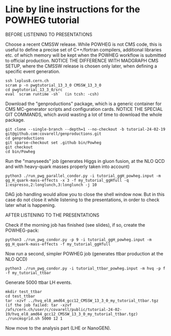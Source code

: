 # Line by line instructions for the POWHEG tutorial

BEFORE LISTENING TO PRESENTATIONS

Choose a recent CMSSW release. While POWHEG is not CMS code, this is useful to define a precise set of
C++/fortran compilers, additional libraries etc. of which memory will be kept when the POWHEG workflow is 
submitted to official production. NOTICE THE DIFFERENCE WITH MADGRAPH CMS SETUP, where the CMSSW release is chosen
only later, when defining a specific event generation.

```
ssh lxplus8.cern.ch
scram p -n pwgtutorial_13_3_0 CMSSW_13_3_0
cd pwgtutorial_13_3_0/src
eval `scram runtime -sh`  (in tcsh: -csh)
```

Download the "genproductions" package, which is a generic container for CMS MC-generator scripts and configuration cards. 
NOTICE THE SPECIAL GIT COMMANDS, which avoid wasting a lot of time to download the whole package.

```
git clone --single-branch --depth=1 --no-checkout -b tutorial-24-02-19 git@github.com:covarell/genproductions.git
cd genproductions
git sparse-checkout set .github bin/Powheg
git checkout
cd bin/Powheg
```

Run the "manyseeds" job (generates Higgs in gluon fusion, at the NLO QCD and with heavy-quark masses properly
taken into account)

```
python3 ./run_pwg_parallel_condor.py -i tutorial_ggH_powheg.input -m gg_H_quark-mass-effects -x 3 -f my_tutorial_ggHfull -q 1:espresso,2:longlunch,3:longlunch -j 10 
``` 

DAG job handling would allow you to close the shell window now. But in this case do not close it while listening to the presentations, in order to check later what is happening.

AFTER LISTENING TO THE PRESENTATIONS

Check if the morning job has finished (see slides), if so, create the POWHEG-pack:

```
python3 ./run_pwg_condor.py -p 9 -i tutorial_ggH_powheg.input -m gg_H_quark-mass-effects -f my_tutorial_ggHfull 
``` 

Now run a second, simpler POWHEG job (generates ttbar production at the NLO QCD)

```
python3 ./run_pwg_condor.py -i tutorial_ttbar_powheg.input -m hvq -p f -f my_tutorial_ttbar 
```

Generate 5000 ttbar LH events.

```
mkdir test_ttbar
cd test_ttbar
tar -xzvf ../hvq_el8_amd64_gcc12_CMSSW_13_3_0_my_tutorial_ttbar.tgz
(if the job failed: tar -xzvf /afs/cern.ch/user/c/covarell/public/tutorial-24-02-19/hvq_el8_amd64_gcc12_CMSSW_13_3_0_my_tutorial_ttbar.tgz)
./runcmsgrid.sh 5000 12 1
```

Now move to the analysis part (LHE or NanoGEN).
